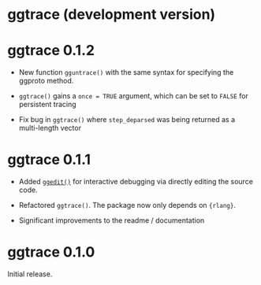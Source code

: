 # ggtrace (development version)

# ggtrace 0.1.2

- New function `gguntrace()` with the same syntax for specifying the ggproto method.

- `ggtrace()` gains a `once = TRUE` argument, which can be set to `FALSE` for persistent tracing

- Fix bug in `ggtrace()` where `step_deparsed` was being returned as a multi-length vector

# ggtrace 0.1.1

- Added [`ggedit()`](https://yjunechoe.github.io/ggtrace/reference/ggedit.html) for interactive debugging via directly editing the source code.

- Refactored `ggtrace()`. The package now only depends on `{rlang}`.

- Significant improvements to the readme / documentation

# ggtrace 0.1.0

Initial release.
